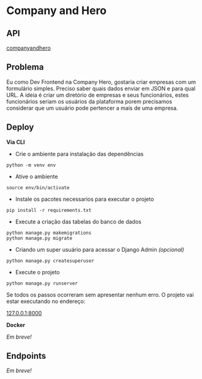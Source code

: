 # Company and Hero

## API
[companyandhero](https://companyandhero.heroku.com/)

## Problema
Eu como Dev Frontend na Company Hero, gostaria criar empresas com um formulário simples. Preciso saber quais dados enviar em JSON e para qual URL. A ideia é criar um diretório de empresas e seus funcionários, estes funcionários seriam os usuários da plataforma porem precisamos considerar que um usuário pode pertencer a mais de uma empresa.

## Deploy

**Via CLI**

- Crie o ambiente para instalação das dependências
``` shell
python -m venv env
```
- Ative o ambiente 
``` shell
source env/bin/activate
```
- Instale os pacotes necessarios para executar o projeto
``` shell
pip install -r requirements.txt
```
- Execute a criação das tabelas do banco de dados
``` shell
python manage.py makemigrations
python manage.py migrate
```
- Criando um super usuário para acessar o Django Admin _(opcional)_
``` shell
python manage.py createsuperuser
```
- Execute o projeto
``` shell
python manage.py runserver
```
Se todos os passos ocorreram sem apresentar nenhum erro. O projeto vai estar executando no endereço:

[127.0.0.1:8000](http://127.0.0.1:8000)

**Docker**

_Em breve!_

## Endpoints

_Em breve!_
